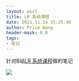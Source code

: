```yaml
---
layout: post
title: LR 系统课程
date: 2021.11.14 15:25:40
author: Price Wang
header-mask: 0.8
tags:
- 笔记
---
```


针对B站[LR 系统课程](https://space.bilibili.com/110683415/favlist?fid=1201654815)做的笔记

<img class="post_img" src="{{ site.baseurl }}/img/post/{{ page.title }}/{{ page.title }}.png">
